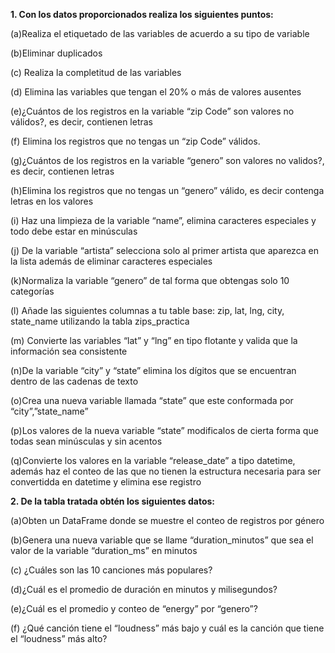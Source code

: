 **1. Con los datos proporcionados realiza los siguientes puntos:**


(a)Realiza el etiquetado de las variables de acuerdo a su tipo de variable

(b)Eliminar duplicados

(c) Realiza la completitud de las variables

(d) Elimina las variables que tengan el 20% o más de valores ausentes

(e)¿Cuántos de los registros en la variable “zip Code” son valores no válidos?, es decir, contienen letras

(f) Elimina los registros que no tengas un “zip Code” válidos.

(g)¿Cuántos de los registros en la variable “genero” son valores no validos?, es decir, contienen letras

(h)Elimina los registros que no tengas un “genero” válido, es decir contenga letras en los valores

(i) Haz una limpieza de la variable “name”, elimina caracteres especiales y todo debe estar en minúsculas

(j) De la variable “artista” selecciona solo al primer artista que aparezca en la lista además de eliminar caracteres especiales

(k)Normaliza la variable “genero” de tal forma que obtengas solo 10 categorías

(l) Añade las siguientes columnas a tu table base: zip, lat, lng, city, state_name utilizando la tabla zips_practica

(m) Convierte las variables “lat” y “lng” en tipo flotante y valida que la información sea consistente

(n)De la variable “city” y “state” elimina los dígitos que se encuentran dentro de las cadenas de texto

(o)Crea una nueva variable llamada “state” que este conformada por “city”,”state_name”

(p)Los valores de la nueva variable “state” modificalos de cierta forma que todas sean minúsculas y sin acentos

(q)Convierte los valores en la variable “release_date” a tipo datetime, además haz el conteo de las que no tienen la estructura necesaria para ser convertidda en datetime y elimina ese registro

**2. De la tabla tratada obtén los siguientes datos:**

(a)Obten un DataFrame donde se muestre el conteo de registros por género

(b)Genera una nueva variable que se llame “duration_minutos” que sea el valor de la variable “duration_ms” en minutos

(c) ¿Cuáles son las 10 canciones más populares?

(d)¿Cuál es el promedio de duración en minutos y milisegundos?

(e)¿Cuál es el promedio y conteo de “energy” por “genero”?

(f) ¿Qué canción tiene el “loudness” más bajo y cuál es la canción que tiene el “loudness” más alto?
